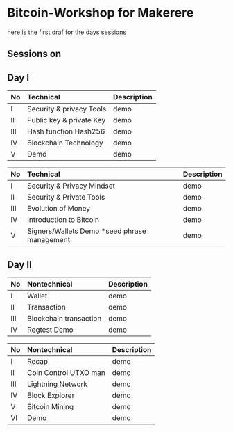 # Bitcoin-Workshop for Makerere

here is the first draf for the days sessions 


## Sessions on

## Day I
| No | Technical     | Description                |
| :-------- | :------- | :------------------------- |
| I | Security & privacy Tools | demo |
| II | Public key & private Key | demo |
| III | Hash function Hash256| demo |
| IV | Blockchain Technology| demo |
| V | Demo | demo |


| No | Technical     | Description                |
| :-------- | :------- | :------------------------- |
| I | Security & Privacy Mindset | demo |
| II | Security & Private Tools| demo |
| III | Evolution of Money| demo |
| IV | Introduction to Bitcoin| demo |
| V | Signers/Wallets Demo *seed phrase management| demo |



## Day II
| No | Nontechnical     | Description                       |
| :-------- | :------- | :-------------------------------- |
| I      | Wallet | demo |
| II      | Transaction | demo |
| III      | Blockchain transaction | demo |
| IV      | Regtest Demo | demo |

| No | Nontechnical     | Description                       |
| :-------- | :------- | :-------------------------------- |
| I      | Recap | demo |
| II      | Coin Control UTXO man| demo |
| III      | Lightning Network | demo |
| IV      | Block Explorer | demo |
| V      | Bitcoin Mining | demo |
| VI      | Demo | demo |
